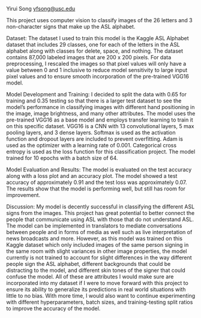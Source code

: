 Yirui Song
yfsong@usc.edu

This project uses computer vision to classify images of the 26 letters and 3 non-character signs that make up the ASL alphabet. 

Dataset:
The dataset I used to train this model is the Kaggle ASL Alphabet dataset that includes 29 classes, one for each of the letters in the ASL alphabet along with classes for delete, space, and nothing. The dataset contains 87,000 labeled images that are 200 x 200 pixels. For data preprocessing, I rescaled the images so that pixel values will only have a value between 0 and 1 inclusive to reduce model sensitivity to large input pixel values and to ensure smooth incorporation of the pre-trained VGG16 model. 

Model Development and Training:
I decided to split the data with 0.65 for training and 0.35 testing so that there is a larger test dataset to see the model’s performance in classifying images with different hand positioning in the image, image brightness, and many other attributes. The model uses the pre-trained VGG16 as a base model and employs transfer learning to train it on this specific dataset. VGG16 is a CNN with 13 convolutional layers, 5 max pooling layers, and 3 dense layers. Softmax is used as the activation function and dropout layers are included to prevent overfitting. Adam is used as the optimizer with a learning rate of 0.001. Categorical cross entropy is used as the loss function for this classification project. The model trained for 10 epochs with a batch size of 64.

Model Evaluation and Results:
The model is evaluated on the test accuracy along with a loss plot and an accuracy plot. The model showed a test accuracy of approximately 0.91 and the test loss was approximately 0.07. The results show that the model is performing well, but still has room for improvement. 

Discussion:
My model is decently successful in classifying the different ASL signs from the images. This project has great potential to better connect the people that communicate using ASL with those that do not understand ASL. The model can be implemented in translators to mediate conversations between people and in forms of media as well such as live interpretation of news broadcasts and more. However, as this model was trained on this Kaggle dataset which only included images of the same person signing in the same room with slight variances in other image properties, the model currently is not trained to account for slight differences in the way different people sign the ASL alphabet, different backgrounds that could be distracting to the model, and different skin tones of the signer that could confuse the model. All of these are attributes I would make sure are incorporated into my dataset if I were to move forward with this project to ensure its ability to generalize its predictions in real world situations with little to no bias. With more time, I would also want to continue experimenting with different hyperparameters, batch sizes, and training-testing split ratios to improve the accuracy of the model. 
